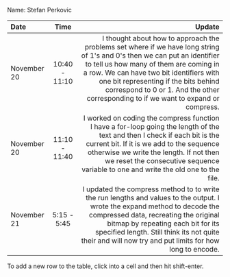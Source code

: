Name: Stefan Perkovic

| Date        |     Time      |                                                                                                                                                                                                                                                                                                                                          Update |
|:------------|:-------------:|------------------------------------------------------------------------------------------------------------------------------------------------------------------------------------------------------------------------------------------------------------------------------------------------------------------------------------------------:|
| November 20 | 10:40 - 11:10 | I thought about how to approach the problems set where if we have long string of 1's and 0's then we can put an identifier to tell us how many of them are coming in a row. We can have two bit identifiers with one bit representing if the bits behind correspond to 0 or 1. And the other corresponding to if we want to expand or compress. |
| November 20 | 11:10 - 11:40 |                                        I worked on coding the compress function I have a for-loop going the length of the text and then I check if each bit is the current bit. If it is we add to the sequence otherwise we write the length. If not then we reset the consecutive sequence variable to one and write the old one to the file. |
| November 21 |  5:15 - 5:45  |                            I updated the compress method to to write the run lengths and values to the output.  I wrote the expand method to decode the compressed data, recreating the original bitmap by repeating each bit for its specified length. Still think its not quite their and will now try and put limits for how long to encode. |


To add a new row to the table, click into a cell and then hit shift-enter.